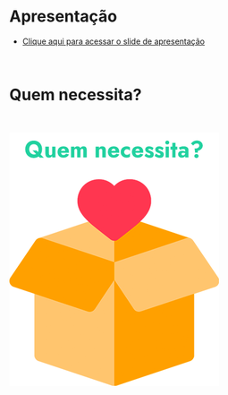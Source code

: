 # Apresentação

- [Clique aqui para acessar o slide de apresentação](../Apresentacao)

<br>

# Quem necessita?

<br>

![Logo](../Artefatos/logo.png)
